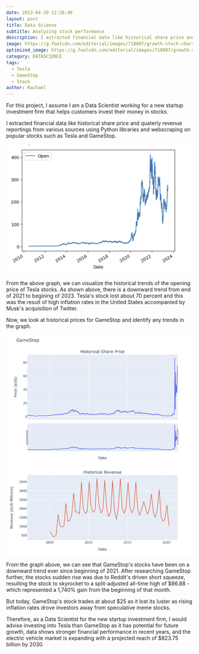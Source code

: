 ```yaml
---
date: 2023-04-20 12:26:40
layout: post
title: Data Science
subtitle: Analyzing stock performance 
description: I extracted financial data like historical share price and quarterly revenue reportings from various sources using Python libraries and webscraping on popular stocks
image: https://g.foolcdn.com/editorial/images/718807/growth-stock-chart.jpg
optimized_image: https://g.foolcdn.com/editorial/images/718807/growth-stock-cahrt.jpg
category: DATASCIENCE
tags:
  - Tesla
  - GameStop
  - Stock
author: Rachael
---
```


For this project, I assume I am a Data Scientist working for a new startup investment firm that helps customers invest their money in stocks. 

I extracted financial data like historical share price and quaterly revenue reportings from various sources using Python libraries and webscraping on popular stocks such as Tesla and GameStop. 

![Graph](/assets/img/4.1.png "Graph")

From the above graph, we can visualize the historical trends of the opening price of Tesla stocks. As shown above, there is a downward trend from end of 2021 to begining of 2023. Tesla's stock lost about 70 percent and this was the result of high inflation rates in the United States accompanied by Musk's acquisition of Twitter. 

Now, we look at historical prices for GameStop and identify any trends in the graph. 

![Graph](/assets/img/4.2.png "Graph")

From the graph above, we can see that GameStop's stocks have been on a downward trend ever since beginning of 2021. After researching GameStop further, the stocks sudden rise was due to Reddit's driven short squeeze, resulting the stock to skyrocket to a split-adjusted all-time high of $86.88 - which represented a 1,740% gain from the beginning of that month. 

But today, GameStop's stock trades at about $25 as it lost its luster as rising inflation rates drove investors away from speculative meme stocks. 


Therefore, as a Data Scientist for the new startup investment firm, I would advise investing into Tesla than GameStop as it has potential for future growth, data shows stronger financial performance in recent years, and the electric vehicle market is expanding with a projected reach of $823.75 billion by 2030. 

















